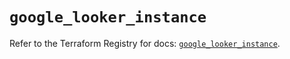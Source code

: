 # `google_looker_instance`

Refer to the Terraform Registry for docs: [`google_looker_instance`](https://registry.terraform.io/providers/hashicorp/google/6.34.0/docs/resources/looker_instance).

